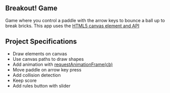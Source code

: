 ## Breakout! Game

Game where you control a paddle with the arrow keys to bounce a ball up to break bricks. This app uses the [HTML5 canvas element and API](https://developer.mozilla.org/en-US/docs/Web/API/Canvas_API)

## Project Specifications

- Draw elements on canvas
- Use canvas paths to draw shapes
- Add animation with [requestAnimationFrame(cb)](https://developer.mozilla.org/en-US/docs/Web/API/window/requestAnimationFrame)
- Move paddle on arrow key press
- Add collision detection
- Keep score
- Add rules button with slider
